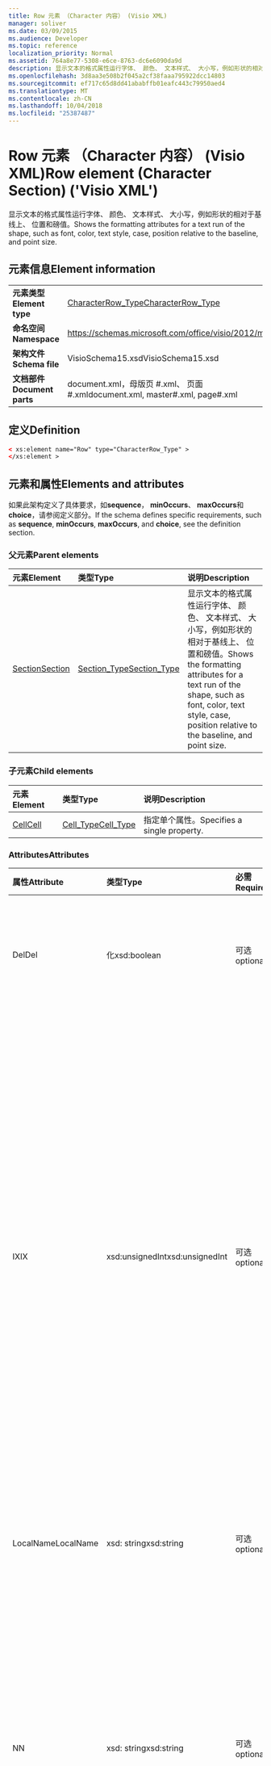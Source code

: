 ```yaml
---
title: Row 元素 （Character 内容） (Visio XML)
manager: soliver
ms.date: 03/09/2015
ms.audience: Developer
ms.topic: reference
localization_priority: Normal
ms.assetid: 764a8e77-5308-e6ce-8763-dc6e6090da9d
description: 显示文本的格式属性运行字体、 颜色、 文本样式、 大小写，例如形状的相对于基线上、 位置和磅值。
ms.openlocfilehash: 3d8aa3e508b2f045a2cf38faaa795922dcc14803
ms.sourcegitcommit: ef717c65d8dd41ababffb01eafc443c79950aed4
ms.translationtype: MT
ms.contentlocale: zh-CN
ms.lasthandoff: 10/04/2018
ms.locfileid: "25387487"
---
```

# <a name="row-element-character-section-visio-xml"></a><span data-ttu-id="a3e54-103">Row 元素 （Character 内容） (Visio XML)</span><span class="sxs-lookup"><span data-stu-id="a3e54-103">Row element (Character Section) ('Visio XML')</span></span>

<span data-ttu-id="a3e54-104">显示文本的格式属性运行字体、 颜色、 文本样式、 大小写，例如形状的相对于基线上、 位置和磅值。</span><span class="sxs-lookup"><span data-stu-id="a3e54-104">Shows the formatting attributes for a text run of the shape, such as font, color, text style, case, position relative to the baseline, and point size.</span></span>
  
## <a name="element-information"></a><span data-ttu-id="a3e54-105">元素信息</span><span class="sxs-lookup"><span data-stu-id="a3e54-105">Element information</span></span>

|||
|:-----|:-----|
|<span data-ttu-id="a3e54-106">**元素类型**</span><span class="sxs-lookup"><span data-stu-id="a3e54-106">**Element type**</span></span> <br/> |[<span data-ttu-id="a3e54-107">CharacterRow_Type</span><span class="sxs-lookup"><span data-stu-id="a3e54-107">CharacterRow_Type</span></span>](characterrow_type-complextypevisio-xml.md) <br/> |
|<span data-ttu-id="a3e54-108">**命名空间**</span><span class="sxs-lookup"><span data-stu-id="a3e54-108">**Namespace**</span></span> <br/> |https://schemas.microsoft.com/office/visio/2012/main  <br/> |
|<span data-ttu-id="a3e54-109">**架构文件**</span><span class="sxs-lookup"><span data-stu-id="a3e54-109">**Schema file**</span></span> <br/> |<span data-ttu-id="a3e54-110">VisioSchema15.xsd</span><span class="sxs-lookup"><span data-stu-id="a3e54-110">VisioSchema15.xsd</span></span>  <br/> |
|<span data-ttu-id="a3e54-111">**文档部件**</span><span class="sxs-lookup"><span data-stu-id="a3e54-111">**Document parts**</span></span> <br/> |<span data-ttu-id="a3e54-112">document.xml，母版页 #.xml、 页面 #.xml</span><span class="sxs-lookup"><span data-stu-id="a3e54-112">document.xml, master#.xml, page#.xml</span></span>  <br/> |
   
## <a name="definition"></a><span data-ttu-id="a3e54-113">定义</span><span class="sxs-lookup"><span data-stu-id="a3e54-113">Definition</span></span>

```XML
< xs:element name="Row" type="CharacterRow_Type" >
</xs:element >
```

## <a name="elements-and-attributes"></a><span data-ttu-id="a3e54-114">元素和属性</span><span class="sxs-lookup"><span data-stu-id="a3e54-114">Elements and attributes</span></span>

<span data-ttu-id="a3e54-115">如果此架构定义了具体要求，如**sequence**， **minOccurs**、 **maxOccurs**和**choice**，请参阅定义部分。</span><span class="sxs-lookup"><span data-stu-id="a3e54-115">If the schema defines specific requirements, such as **sequence**, **minOccurs**, **maxOccurs**, and **choice**, see the definition section.</span></span> 
  
### <a name="parent-elements"></a><span data-ttu-id="a3e54-116">父元素</span><span class="sxs-lookup"><span data-stu-id="a3e54-116">Parent elements</span></span>

|<span data-ttu-id="a3e54-117">**元素**</span><span class="sxs-lookup"><span data-stu-id="a3e54-117">**Element**</span></span>|<span data-ttu-id="a3e54-118">**类型**</span><span class="sxs-lookup"><span data-stu-id="a3e54-118">**Type**</span></span>|<span data-ttu-id="a3e54-119">**说明**</span><span class="sxs-lookup"><span data-stu-id="a3e54-119">**Description**</span></span>|
|:-----|:-----|:-----|
|[<span data-ttu-id="a3e54-120">Section</span><span class="sxs-lookup"><span data-stu-id="a3e54-120">Section</span></span>](section-element-sheet_type-complextypevisio-xml.md) <br/> |[<span data-ttu-id="a3e54-121">Section_Type</span><span class="sxs-lookup"><span data-stu-id="a3e54-121">Section_Type</span></span>](section_type-complextypevisio-xml.md) <br/> |<span data-ttu-id="a3e54-122">显示文本的格式属性运行字体、 颜色、 文本样式、 大小写，例如形状的相对于基线上、 位置和磅值。</span><span class="sxs-lookup"><span data-stu-id="a3e54-122">Shows the formatting attributes for a text run of the shape, such as font, color, text style, case, position relative to the baseline, and point size.</span></span>  <br/> |
   
### <a name="child-elements"></a><span data-ttu-id="a3e54-123">子元素</span><span class="sxs-lookup"><span data-stu-id="a3e54-123">Child elements</span></span>

|<span data-ttu-id="a3e54-124">**元素**</span><span class="sxs-lookup"><span data-stu-id="a3e54-124">**Element**</span></span>|<span data-ttu-id="a3e54-125">**类型**</span><span class="sxs-lookup"><span data-stu-id="a3e54-125">**Type**</span></span>|<span data-ttu-id="a3e54-126">**说明**</span><span class="sxs-lookup"><span data-stu-id="a3e54-126">**Description**</span></span>|
|:-----|:-----|:-----|
|[<span data-ttu-id="a3e54-127">Cell</span><span class="sxs-lookup"><span data-stu-id="a3e54-127">Cell</span></span>](cell-element-character-sectionvisio-xml.md) <br/> |[<span data-ttu-id="a3e54-128">Cell_Type</span><span class="sxs-lookup"><span data-stu-id="a3e54-128">Cell_Type</span></span>](cell_type-complextypevisio-xml.md) <br/> |<span data-ttu-id="a3e54-129">指定单个属性。</span><span class="sxs-lookup"><span data-stu-id="a3e54-129">Specifies a single property.</span></span>  <br/> |
   
### <a name="attributes"></a><span data-ttu-id="a3e54-130">Attributes</span><span class="sxs-lookup"><span data-stu-id="a3e54-130">Attributes</span></span>

|<span data-ttu-id="a3e54-131">**属性**</span><span class="sxs-lookup"><span data-stu-id="a3e54-131">**Attribute**</span></span>|<span data-ttu-id="a3e54-132">**类型**</span><span class="sxs-lookup"><span data-stu-id="a3e54-132">**Type**</span></span>|<span data-ttu-id="a3e54-133">**必需**</span><span class="sxs-lookup"><span data-stu-id="a3e54-133">**Required**</span></span>|<span data-ttu-id="a3e54-134">**说明**</span><span class="sxs-lookup"><span data-stu-id="a3e54-134">**Description**</span></span>|<span data-ttu-id="a3e54-135">**可能的值**</span><span class="sxs-lookup"><span data-stu-id="a3e54-135">**Possible values**</span></span>|
|:-----|:-----|:-----|:-----|:-----|
|<span data-ttu-id="a3e54-136">Del</span><span class="sxs-lookup"><span data-stu-id="a3e54-136">Del</span></span>  <br/> |<span data-ttu-id="a3e54-137">化</span><span class="sxs-lookup"><span data-stu-id="a3e54-137">xsd:boolean</span></span>  <br/> |<span data-ttu-id="a3e54-138">可选</span><span class="sxs-lookup"><span data-stu-id="a3e54-138">optional</span></span>  <br/> |<span data-ttu-id="a3e54-139">指定是否已删除的行，否则将继承主控形状。</span><span class="sxs-lookup"><span data-stu-id="a3e54-139">Specifies whether a row that would otherwise be inherited from a master shape has been deleted.</span></span>  <br/> |<span data-ttu-id="a3e54-140">化类型的值。</span><span class="sxs-lookup"><span data-stu-id="a3e54-140">Values of the xsd:boolean type.</span></span>  <br/> |
|<span data-ttu-id="a3e54-141">IX</span><span class="sxs-lookup"><span data-stu-id="a3e54-141">IX</span></span>  <br/> |<span data-ttu-id="a3e54-142">xsd:unsignedInt</span><span class="sxs-lookup"><span data-stu-id="a3e54-142">xsd:unsignedInt</span></span>  <br/> |<span data-ttu-id="a3e54-143">可选</span><span class="sxs-lookup"><span data-stu-id="a3e54-143">optional</span></span>  <br/> |<span data-ttu-id="a3e54-144">指定行的基于一的标识符。</span><span class="sxs-lookup"><span data-stu-id="a3e54-144">Specifies the one-based identifier for the row.</span></span> <span data-ttu-id="a3e54-145">该文件应该是唯一且大于同一节中的其他标识符。IX 属性只用于字符、 连接、 字段、 FillGradient、 geometry、 层、 LineGradient、 段落、 审核、 挑战和选项卡部分。</span><span class="sxs-lookup"><span data-stu-id="a3e54-145">It should be unqiue and greater than other identifiers in the same section.The IX attribute is only used for the Character, Connection, Field, FillGradient, Geometry, Layer, LineGradient, Paragraph, Reviewer, Scratch, and Tabs sections.</span></span> <span data-ttu-id="a3e54-146">行只能有一个 IX 或 N 属性。</span><span class="sxs-lookup"><span data-stu-id="a3e54-146">A row can only have one of the IX or N attributes.</span></span>  <br/> |<span data-ttu-id="a3e54-147">Xsd:unsignedInt 类型的值。</span><span class="sxs-lookup"><span data-stu-id="a3e54-147">Values of the xsd:unsignedInt type.</span></span>  <br/> |
|<span data-ttu-id="a3e54-148">LocalName</span><span class="sxs-lookup"><span data-stu-id="a3e54-148">LocalName</span></span>  <br/> |<span data-ttu-id="a3e54-149">xsd: string</span><span class="sxs-lookup"><span data-stu-id="a3e54-149">xsd:string</span></span>  <br/> |<span data-ttu-id="a3e54-150">可选</span><span class="sxs-lookup"><span data-stu-id="a3e54-150">optional</span></span>  <br/> |<span data-ttu-id="a3e54-151">指定行的唯一依赖于语言的名称。</span><span class="sxs-lookup"><span data-stu-id="a3e54-151">Specifies the unique language-dependent name of the row.</span></span>  <br/> |<span data-ttu-id="a3e54-152">Xsd: string 类型的值。</span><span class="sxs-lookup"><span data-stu-id="a3e54-152">Values of the xsd:string type.</span></span>  <br/> |
|<span data-ttu-id="a3e54-153">N</span><span class="sxs-lookup"><span data-stu-id="a3e54-153">N</span></span>  <br/> |<span data-ttu-id="a3e54-154">xsd: string</span><span class="sxs-lookup"><span data-stu-id="a3e54-154">xsd:string</span></span>  <br/> |<span data-ttu-id="a3e54-155">可选</span><span class="sxs-lookup"><span data-stu-id="a3e54-155">optional</span></span>  <br/> |<span data-ttu-id="a3e54-156">指定行的唯一的独立于语言的名称。N 属性仅用于用户、 属性、 操作、 控件、 连接、 超链接和 ActionTag 部分。</span><span class="sxs-lookup"><span data-stu-id="a3e54-156">Specifies the unique language-independent name of the row.The N attribute is only used for the User, Property, Actions, Control, Connection, Hyperlink, and ActionTag sections.</span></span> <span data-ttu-id="a3e54-157">行只能有一个 IX 或 N 属性。</span><span class="sxs-lookup"><span data-stu-id="a3e54-157">A row can only have one of the IX or N attributes.</span></span>  <br/> |<span data-ttu-id="a3e54-158">Xsd: string 类型的值。</span><span class="sxs-lookup"><span data-stu-id="a3e54-158">Values of the xsd:string type.</span></span>  <br/> |
|<span data-ttu-id="a3e54-159">T</span><span class="sxs-lookup"><span data-stu-id="a3e54-159">T</span></span>  <br/> |<span data-ttu-id="a3e54-160">xsd: string</span><span class="sxs-lookup"><span data-stu-id="a3e54-160">xsd:string</span></span>  <br/> |<span data-ttu-id="a3e54-161">可选</span><span class="sxs-lookup"><span data-stu-id="a3e54-161">optional</span></span>  <br/> |<span data-ttu-id="a3e54-162">指定由行和 geometry 可视化中使用的几何路径类型。</span><span class="sxs-lookup"><span data-stu-id="a3e54-162">Specifies the type of the geometric path represented by the row and used in geometry visualization.</span></span> <span data-ttu-id="a3e54-163">T 属性只用于 geometry 内容。</span><span class="sxs-lookup"><span data-stu-id="a3e54-163">The T attribute is only used for the Geometry section.</span></span>  <br/> |<span data-ttu-id="a3e54-164">Xsd: string 类型的值。</span><span class="sxs-lookup"><span data-stu-id="a3e54-164">Values of the xsd:string type.</span></span>  <br/> |
   

